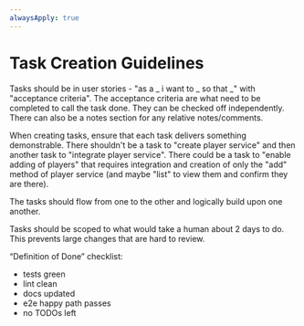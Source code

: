 ```yaml
---
alwaysApply: true
---
```

# Task Creation Guidelines

Tasks should be in user stories - "as a _ i want to _ so that _" with "acceptance criteria". The acceptance criteria are what need to be completed to call the task done. They can be checked off independently. There can also be a notes section for any relative notes/comments. 

When creating tasks, ensure that each task delivers something demonstrable. There shouldn't be a task to "create player service" and then another task to "integrate player service". There could be a task to "enable adding of players" that requires integration and creation of only the "add" method of player service (and maybe "list" to view them and confirm they are there).

The tasks should flow from one to the other and logically build upon one another. 

Tasks should be scoped to what would take a human about 2 days to do. This prevents large changes that are hard to review.

“Definition of Done” checklist:
- tests green
- lint clean
- docs updated
- e2e happy path passes
- no TODOs left
